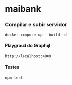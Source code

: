 # maibank

### Compilar e subir servidor
`docker-compose up --build -d`

#### Playgroud do Graphql
`http://localhost:4000`

#### Testes
`npm test`
